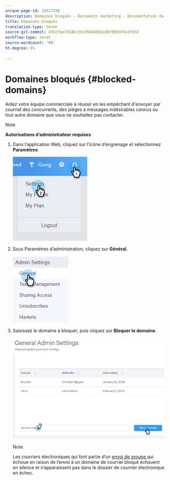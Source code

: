 ```yaml
---
unique-page-id: 18317338
description: Domaines bloqués - Documents marketing - Documentation du produit
title: Domaines bloqués
translation-type: tm+mt
source-git-commit: 47b2fee7d146c3dc558d4bbb10070683f4cdfd3d
workflow-type: tm+mt
source-wordcount: '99'
ht-degree: 0%

---
```



# Domaines bloqués {#blocked-domains}

Aidez votre équipe commerciale à réussir en les empêchant d&#39;envoyer par courriel des concurrents, des pièges à messages indésirables connus ou tout autre domaine que vous ne souhaitez pas contacter.

>[!NOTE]
>
>**Autorisations d’administrateur requises**

1. Dans l’application Web, cliquez sur l’icône d’engrenage et sélectionnez **Paramètres**.

   ![](assets/one-3.png)

1. Sous Paramètres d’administration, cliquez sur **Général.**

   ![](assets/two-3.png)

1. Saisissez le domaine à bloquer, puis cliquez sur **Bloquer le domaine**.

   ![](assets/three-3.png)

   >[!NOTE]
   >
   >Les courriers électroniques qui font partie d’un [envoi de groupe ](http://docs.marketo.com/x/KAQ6Ag) qui échoue en raison de l’envoi à un domaine de courriel bloqué échouent en silence et n’apparaissent pas dans le dossier de courrier électronique en échec.

